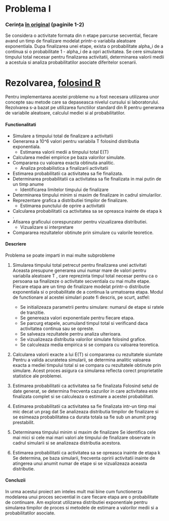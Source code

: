 # Problema I
### Cerința [în original](../tema_de_proiect.pdf) (paginile 1-2)

Se considera o activitate formata din n etape parcurse secvential, fiecare avand un timp de finalizare modelat printr-o variabila aleatoare exponentiala. Dupa finalizarea unei etape, exista o probabilitate alpha_i de a continua si o probabilitate  1 - alpha_i  de a opri activitatea. Se cere simularea timpului total necesar pentru finalizarea activitatii, determinarea valorii medii a acestuia si analiza probabilitatilor asociate diferitelor scenarii.

# Rezolvarea, [folosind R](./rezolvare.ipynb)

Pentru implementarea acestei probleme nu a fost necesara utilizarea unor concepte sau metode care sa depaseasca nivelul cursului si laboratorului. Rezolvarea s-a bazat pe utilizarea functiilor standard din R pentru generarea de variabile aleatoare, calculul mediei si al probabilitatilor.

#### Functionalitati
* Simulare a timpului total de finalizare a activitatii
* Generarea a 10^6 valori pentru variabila T  folosind distributia exponentiala.
	* Estimarea valorii medii a timpului total  E(T) 
* Calcularea mediei empirice pe baza valorilor simulate.
* Compararea cu valoarea exacta obtinuta analitic.
	* Analiza probabilistica a finalizarii activitatii
* Estimarea probabilitatii ca activitatea sa fie finalizata.
* Determinarea probabilitatii ca activitatea sa fie finalizata in mai putin de un timp  anume
	* Identificarea limitelor timpului de finalizare
* Determinarea timpului minim si maxim de finalizare in cadrul simularilor.
* Reprezentare grafica a distributiei timpilor de finalizare.
	* Estimarea punctului de oprire a activitatii
* Calcularea probabilitatii ca activitatea sa se opreasca inainte de etapa  k .
* Afisarea graficului corespunzator pentru vizualizarea distributiei.
	* Vizualizare si interpretare
* Compararea rezultatelor obtinute prin simulare cu valorile teoretice.

#### Descriere
Problema se poate imparti in mai multe subprobleme

1. Simularea timpului total petrecut pentru finalizarea unei activitati
Aceasta presupune generarea unui numar mare de valori pentru variabila aleatoare  T , care reprezinta timpul total necesar pentru ca o persoana sa finalizeze o activitate secventiala cu mai multe etape. Fiecare etapa are un timp de finalizare modelat printr-o distributie exponentiala si o probabilitate de a continua la urmatoarea etapa. Modul de functionare al acestei simulari poate fi descris, pe scurt, astfel:
   - Se initializeaza parametrii pentru simulare: numarul de etape si ratele de tranzitie.
   - Se genereaza valori exponentiale pentru fiecare etapa.
   - Se parcurg etapele, acumuland timpul total si verificand daca activitatea continua sau se opreste.
   - Se salveaza rezultatele pentru analiza ulterioara.
   - Se vizualizeaza distributia valorilor simulate folosind grafice.
   - Se calculeaza media empirica si se compara cu valoarea teoretica.

1. Calcularea valorii exacte a lui  E(T)  si compararea cu rezultatele siumlate
Pentru a valida acuratetea simularii, se determina analitic valoarea exacta a mediei timpului total si se compara cu rezultatele obtinute prin simulare. Acest proces asigura ca simularea reflecta corect proprietatile statistice ale problemei.

1. Estimarea probabilitatii ca activitatea sa fie finalizata
Folosind setul de date generat, se determina frecventa cazurilor in care activitatea este finalizata complet si se calculeaza o estimare a acestei probabilitati.

1. Estimarea probabilitatii ca activitatea sa fie finalizata intr-un timp mai mic decat un prag dat
Se analizeaza distributia timpilor de finalizare si se esimeaza probabilitatea ca durata totala sa fie sub un anumit prag prestabilit.

1. Determinarea timpului minim si maxim de finalizare
Se identifica cele mai mici si cele mai mari valori ale timpului de finalizare observate in cadrul simularii si se analizeaza distributia acestora.

1. Estimarea probabilitatii ca activitatea sa se opreasca inainte de etapa k 
Se determina, pe baza simularii, frecventa opririi activitatii inainte de atingerea unui anumit numar de etape si se vizualizeaza aceasta distributie.


#### Concluzii
In urma acestui proiect am inteles mult mai bine cum functionerza modelarea unui proces secvential in care fiecare etapa are o probabilitate de continuare. Am explorat utilizarea distributiei exponentiale pentru simularea timpilor de proces si metodele de estimare a valorilor medii si a probabilitatilor asociate. 

